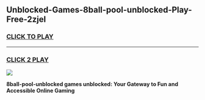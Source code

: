 
## Unblocked-Games-8ball-pool-unblocked-Play-Free-2zjel
<h3>
<a href="https://premium76.site?title=8ball-pool-unblocked&ref=18A1">CLICK TO PLAY</a></h3>
<hr>

<h3>
<a href="https://premium76.site?title=8ball-pool-unblocked&ref=18A1">CLICK 2 PLAY</a>
  
</h3>

<a href="https://premium76.site?title=8ball-pool-unblocked&ref=18A1"><img src="https://clearcache.store/games.png"></a>


**8ball-pool-unblocked games unblocked: Your Gateway to Fun and Accessible Online Gaming**
